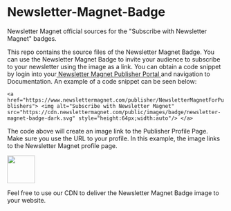 # Newsletter-Magnet-Badge
Newsletter Magnet official sources for the "Subscribe with Newsletter Magnet" badges.

This repo contains the source files of the Newsletter Magnet Badge. You can use the Newsletter Magnet Badge to invite your audience to subscribe to your newsletter using the image as a link. You can obtain a code snippet by login into your[ Newsletter Magnet Publisher Portal ](http://publisher.newslettermagnet.com " Newsletter Magnet Publisher Portal ")and navigation to Documentation. An example of a code snippet can be seen below:

`<a href="https://www.newslettermagnet.com/publisher/NewsletterMagnetForPublishers">
    <img alt="Subscribe with Newsletter Magnet" src="https://cdn.newslettermagnet.com/public/images/badge/newsletter-magnet-badge-dark.svg" style="height:64px;width:auto"/>
</a>`

The code above will create an image link to the Publisher Profile Page. Make sure you use the URL to your profile. In this example, the image links to the Newsletter Magnet profile page.

<img src="https://cdn.newslettermagnet.com/public/images/badge/newsletter-magnet-badge-dark.svg" height="64px">

Feel free to use our CDN to deliver the Newsletter Magnet Badge image to your website.
